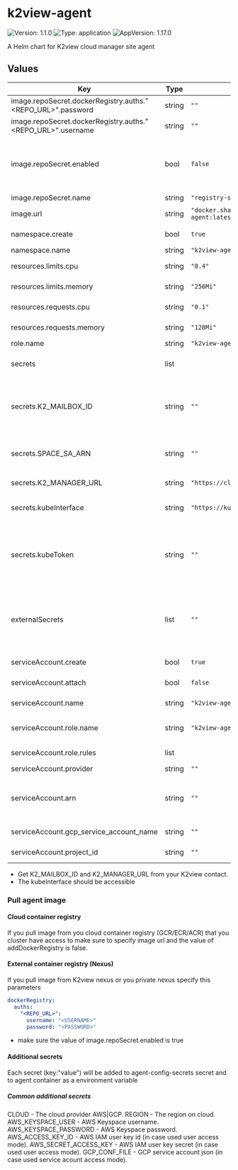 # k2view-agent

![Version: 1.1.0](https://img.shields.io/badge/Version-1.1.0-informational?style=flat-square) ![Type: application](https://img.shields.io/badge/Type-application-informational?style=flat-square) ![AppVersion: 1.17.0](https://img.shields.io/badge/AppVersion-1.17.0-informational?style=flat-square)

A Helm chart for K2view cloud manager site agent

## Values

| Key | Type | Default | Description |
|-----|------|---------|-------------|
| image.repoSecret.dockerRegistry.auths."<REPO_URL>".password | string | `""` | External repo password. |
| image.repoSecret.dockerRegistry.auths."<REPO_URL>".username | string | `""` | External repo user. |
| image.repoSecret.enabled | bool | `false` | Set true if you want to pull image from external repo, set false if your k8s already have access to the repo. |
| image.repoSecret.name | string | `"registry-secret"` | Repo secret name. |
| image.url | string | `"docker.share.cloud.k2view.com/k2view/k2v-agent:latest"` | K2view agent image url. |
| namespace.create | bool | `true` | Create new namespace for agent. |
| namespace.name | string | `"k2view-agent"` | Namespace name. |
| resources.limits.cpu | string | `"0.4"` | agent container CPU limit. |
| resources.limits.memory | string | `"256Mi"` | agent container memory limit. |
| resources.requests.cpu | string | `"0.1"` | agent container CPU requests. |
| resources.requests.memory | string | `"128Mi"` | gent container memory requests. |
| role.name | string | `"k2view-agent"` | Agent role name. |
| secrets | list |  | List of secrets for K2view agent, list of name and value. |
| secrets.K2_MAILBOX_ID | string | `""` | ID for K2view cloud manager, need to be provoided by K2view cloud manager owner, used to assosiate site with agent. |
| secrets.SPACE_SA_ARN | string | `""` | For aws only, iam role arn attached to the k8s fabric namespace service account |
| secrets.K2_MANAGER_URL | string | `"https://cloud.k2view.com/api/mailbox"` | K2view cloud manager url. |
| secrets.kubeInterface | string | `"https://kubernetes.default.svc"` | K8s API interface, need to be accessble from the agent. |
| secrets.kubeToken | string | `""` | Token to access k8s API, If serviceAccount.create is true this env will be ignored and will use the tocken of creates SA. |
| externalSecrets | list | `""` | List of secrets to point enviroment variables to, used for secrets that not deployed by this helm, list of {secretName, key, varName}. |
| serviceAccount.create | bool | `true` | Create service account for agent. |
| serviceAccount.attach | bool | `false` | Attach service account to agent pod. |
| serviceAccount.name | string | `"k2view-agent"` | Service account name for agent. |
| serviceAccount.role.name | string | `"k2view-agent"` | Cluster role that will be atached to agent service account. |
| serviceAccount.role.rules | list |  | List of rules for Cluster role. |
| serviceAccount.provider | string | `""` | aws or gcp. |
| serviceAccount.arn | string | `""` | For aws only, deployer iam role arn, attached to k8s agent namespace service account. |
| serviceAccount.gcp_service_account_name | string |`""`| For gcp only, service account name. |
| serviceAccount.project_id | string |`""`| For gcp only, project id. |

* Get K2_MAILBOX_ID and K2_MANAGER_URL from your K2view contact.
* The kubeInterface should be accessible 

### Pull agent image
#### Cloud container registry
If you pull image from you cloud container registry (GCR/ECR/ACR) that you cluster have access to make sure to specify image url and the value of addDockerRegistry is false.

#### External container registry (Nexus)
If you pull image from K2view nexus or you private nexus specify this parameters 

```yaml
dockerRegistry:
  auths:
    "<REPO_URL>":
      username: "<USERNAME>"
      password: "<PASSWORD>"
```

* make sure the value of image.repoSecret.enabled is true

#### Additional secrets
Each secret (key:"value") will be added to agent-config-secrets secret and to agent container as a environment variable

##### Common additional secrets
CLOUD                 - The cloud provider AWS|GCP.
REGION                - The region on cloud.
AWS_KEYSPACE_USER     - AWS Keyspace username.
AWS_KEYSPACE_PASSWORD - AWS Keyspace password.
AWS_ACCESS_KEY_ID     - AWS IAM user key id (in case used user access mode).
AWS_SECRET_ACCESS_KEY - AWS IAM user key secret (in case used user access mode).
GCP_CONF_FILE         - GCP service account json (in case used service acount access mode).
